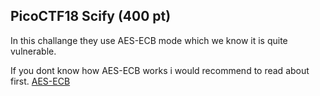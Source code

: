 <h2>PicoCTF18 Scify (400 pt)</h2>

In this challange they use AES-ECB mode which we know it is quite vulnerable.

If you dont know how AES-ECB works i would recommend to read about first.
[AES-ECB](https://en.wikipedia.org/wiki/Block_cipher_mode_of_operation#Electronic_Codebook_(ECB))



